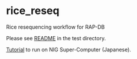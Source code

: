 # rice_reseq
Rice resequencing workflow for RAP-DB  

Please see [README](test/README.md) in the test directory.

[Tutorial](https://qiita.com/nigyta/items/e62e8a307918f42baed2) to run on NIG Super-Computer (Japanese).
